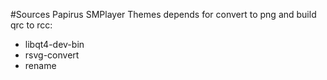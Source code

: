 #Sources Papirus SMPlayer Themes
depends for convert to png and build qrc to rcc:
- libqt4-dev-bin
- rsvg-convert
- rename

